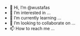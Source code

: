 - 👋 Hi, I’m @wustafas
- 👀 I’m interested in ...
- 🌱 I’m currently learning ...
- 💞️ I’m looking to collaborate on ...
- 📫 How to reach me ...

<!---
wustafas/wustafas is a ✨ special ✨ repository because its `README.md` (this file) appears on your GitHub profile.
You can click the Preview link to take a look at your changes.
--->
